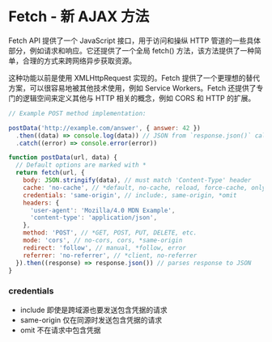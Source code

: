 # Fetch - 新 AJAX 方法

Fetch API 提供了一个 JavaScript 接口，用于访问和操纵 HTTP 管道的一些具体部分，例如请求和响应。它还提供了一个全局 fetch() 方法，该方法提供了一种简单，合理的方式来跨网络异步获取资源。

这种功能以前是使用 XMLHttpRequest 实现的。Fetch 提供了一个更理想的替代方案，可以很容易地被其他技术使用，例如 Service Workers。Fetch 还提供了专门的逻辑空间来定义其他与 HTTP 相关的概念，例如 CORS 和 HTTP 的扩展。

```js
// Example POST method implementation:

postData('http://example.com/answer', { answer: 42 })
  .then((data) => console.log(data)) // JSON from `response.json()` call
  .catch((error) => console.error(error))

function postData(url, data) {
  // Default options are marked with *
  return fetch(url, {
    body: JSON.stringify(data), // must match 'Content-Type' header
    cache: 'no-cache', // *default, no-cache, reload, force-cache, only-if-cached
    credentials: 'same-origin', // include:, same-origin, *omit
    headers: {
      'user-agent': 'Mozilla/4.0 MDN Example',
      'content-type': 'application/json',
    },
    method: 'POST', // *GET, POST, PUT, DELETE, etc.
    mode: 'cors', // no-cors, cors, *same-origin
    redirect: 'follow', // manual, *follow, error
    referrer: 'no-referrer', // *client, no-referrer
  }).then((response) => response.json()) // parses response to JSON
}
```

### credentials

- include 即使是跨域源也要发送包含凭据的请求
- same-origin 仅在同源时发送包含凭据的请求
- omit 不在请求中包含凭据
